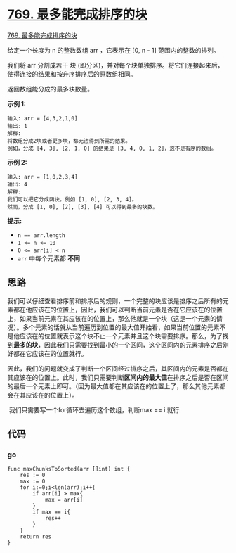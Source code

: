 # [769. 最多能完成排序的块](https://leetcode.cn/problems/max-chunks-to-make-sorted/)

 [769. 最多能完成排序的块](https://leetcode.cn/problems/max-chunks-to-make-sorted/)



给定一个长度为 n 的整数数组 arr ，它表示在 [0, n - 1] 范围内的整数的排列。

我们将 arr 分割成若干 块 (即分区)，并对每个块单独排序。将它们连接起来后，使得连接的结果和按升序排序后的原数组相同。

返回数组能分成的最多块数量。

**示例 1:**

```
输入: arr = [4,3,2,1,0]
输出: 1
解释:
将数组分成2块或者更多块，都无法得到所需的结果。
例如，分成 [4, 3], [2, 1, 0] 的结果是 [3, 4, 0, 1, 2]，这不是有序的数组。
```

**示例 2:**

```
输入: arr = [1,0,2,3,4]
输出: 4
解释:
我们可以把它分成两块，例如 [1, 0], [2, 3, 4]。
然而，分成 [1, 0], [2], [3], [4] 可以得到最多的块数。
```

**提示:**

- `n == arr.length`
- `1 <= n <= 10`
- `0 <= arr[i] < n`
- `arr` 中每个元素都 **不同**







## 思路

​	我们可以仔细查看排序前和排序后的规则，一个完整的块应该是排序之后所有的元素都在他应该在的位置上，因此，我们可以判断当前元素是否在它应该在的位置上，如果当前元素在其应该在的位置上，那么他就是一个块（这是一个元素的情况）。多个元素的话就从当前遍历到位置的最大值开始看，如果当前位置的元素不是他应该在的位置就表示这个块不止一个元素并且这个块需要排序。那么，为了找到**最多的块**，因此我们只需要找到最小的一个区间，这个区间内的元素排序之后刚好都在它应该在的位置就行。

​	因此，我们的问题就变成了判断一个区间经过排序之后，其区间内的元素是否都在其应该在的位置上。此时，我们只需要判断**区间内的最大值**在排序之后是否在区间的最后一个元素上即可。（因为最大值都在其应该在的位置上了，那么其他元素都会在其应该在的位置上）。

​	我们只需要写一个for循环去遍历这个数组，判断max == i 就行



## 代码

### go

```golang
func maxChunksToSorted(arr []int) int {
    res := 0
    max := 0
    for i:=0;i<len(arr);i++{
        if arr[i] > max{
            max = arr[i]
        }
        if max == i{
            res++
        }
    }
    return res
}


```

